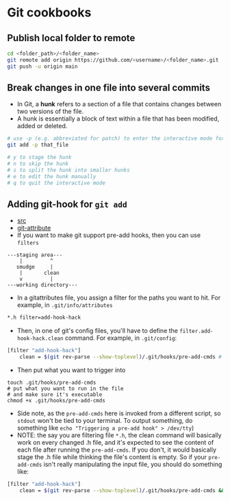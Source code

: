# Git cookbooks

## Publish local folder to remote

```bash
cd <folder_path>/<folder_name>
git remote add origin https://github.com/<username>/<folder_name>.git
git push -u origin main
```

## Break changes in one file into several commits

- In Git, a **hunk** refers to a section of a file that contains changes between two versions of the file.
- A hunk is essentially a block of text within a file that has been modified, added or deleted.

```bash
# use -p (e.g. abbreviated for patch) to enter the interactive mode for staging
git add -p that_file

# y to stage the hunk
# n to skip the hunk
# s to split the hunk into smaller hunks
# e to edit the hunk manually
# q to quit the interactive mode
```



## Adding git-hook for `git add`

- [src](https://stackoverflow.com/a/57719088/4924135)
- [git-attribute](attribute.md)
- If you want to make git support pre-add hooks, then you can use `filters`

```
---staging area---
    |         ^
   smudge     |
    |       clean
    v         |
---working directory---
```

- In a gitattributes file, you assign a filter for the paths you want to hit. For example, in `.git/info/attributes`
```bash
*.h filter=add-hook-hack
```
- Then, in one of git's config files, you'll have to define the `filter.add-hook-hack.clean` command. For example, in `.git/config`:
```bash
[filter "add-hook-hack"]
    clean = $(git rev-parse --show-toplevel)/.git/hooks/pre-add-cmds # (and optionally) cat %f, see below
```
- Then put what you want to trigger into
```
touch .git/hooks/pre-add-cmds
# put what you want to run in the file
# and make sure it's executable
chmod +x .git/hooks/pre-add-cmds
```
- Side note, as the `pre-add-cmds` here is invoked from a different script, so `stdout` won't be tied to your terminal. To output something, do something like `echo "Triggering a pre-add hook" > /dev/tty`)
- NOTE: the say you are filtering file `*.h`, the clean command will basically work on every changed .h file, and it's expected to see the content of each file after running the `pre-add-cmds`. If you don't, it would basically stage the .h file while thinking the file's content is empty. So if your `pre-add-cmds` isn't really manipulating the input file, you should do something like:
```bash
[filter "add-hook-hack"]
    clean = $(git rev-parse --show-toplevel)/.git/hooks/pre-add-cmds && cat %f
```